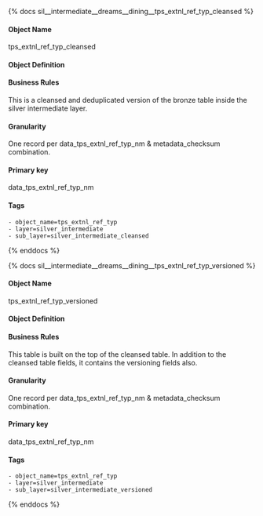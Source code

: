 {% docs sil__intermediate__dreams__dining__tps_extnl_ref_typ_cleansed %}

#### Object Name
tps_extnl_ref_typ_cleansed

#### Object Definition


#### Business Rules
This is a cleansed and deduplicated version of the bronze table inside the silver intermediate layer.

#### Granularity
One record per data_tps_extnl_ref_typ_nm & metadata_checksum combination.

#### Primary key
data_tps_extnl_ref_typ_nm

#### Tags
    - object_name=tps_extnl_ref_typ
    - layer=silver_intermediate
    - sub_layer=silver_intermediate_cleansed

{% enddocs %}

{% docs sil__intermediate__dreams__dining__tps_extnl_ref_typ_versioned %}

#### Object Name
tps_extnl_ref_typ_versioned

#### Object Definition


#### Business Rules
This table is built on the top of the cleansed table. In addition to the cleansed table fields, it contains the versioning fields also.

#### Granularity
One record per data_tps_extnl_ref_typ_nm & metadata_checksum combination.

#### Primary key
data_tps_extnl_ref_typ_nm

#### Tags
    - object_name=tps_extnl_ref_typ
    - layer=silver_intermediate
    - sub_layer=silver_intermediate_versioned

{% enddocs %}
